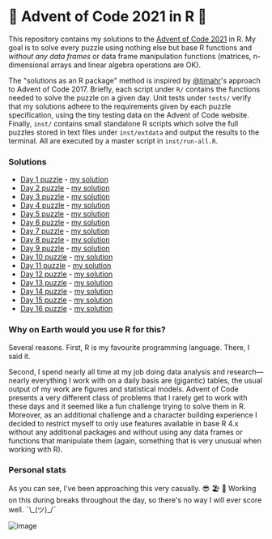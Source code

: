 # 🎄 Advent of Code 2021 in R 🎄

This repository contains my solutions to the [Advent of Code 2021](https://adventofcode.com/2021) in R. My goal is to solve every puzzle using nothing else but base R functions and _without any data frames_ or data frame manipulation functions (matrices, n-dimensional arrays and linear algebra operations are OK).

The "solutions as an R package" method is inspired by [\@tjmahr](https://github.com/tjmahr/adventofcode17)'s approach to Advent of Code 2017. Briefly, each script under `R/` contains the functions needed to solve the puzzle on a given day. Unit tests under `tests/` verify that my solutions adhere to the requirements given by each puzzle specification, using the tiny testing data on the Advent of Code website. Finally, `inst/` contains small standalone R scripts which solve the full puzzles stored in text files under `inst/extdata` and output the results to the terminal. All are executed by a master script in `inst/run-all.R`.

### Solutions

- [Day 1 puzzle](https://adventofcode.com/2021/day/1) - [my solution](R/day-01.R)
- [Day 2 puzzle](https://adventofcode.com/2021/day/2) - [my solution](R/day-02.R)
- [Day 3 puzzle](https://adventofcode.com/2021/day/3) - [my solution](R/day-03.R)
- [Day 4 puzzle](https://adventofcode.com/2021/day/4) - [my solution](R/day-04.R)
- [Day 5 puzzle](https://adventofcode.com/2021/day/5) - [my solution](R/day-05.R)
- [Day 6 puzzle](https://adventofcode.com/2021/day/6) - [my solution](R/day-06.R)
- [Day 7 puzzle](https://adventofcode.com/2021/day/7) - [my solution](R/day-07.R)
- [Day 8 puzzle](https://adventofcode.com/2021/day/8) - [my solution](R/day-08.R)
- [Day 9 puzzle](https://adventofcode.com/2021/day/9) - [my solution](R/day-09.R)
- [Day 10 puzzle](https://adventofcode.com/2021/day/10) - [my solution](R/day-10.R)
- [Day 11 puzzle](https://adventofcode.com/2021/day/11) - [my solution](R/day-11.R)
- [Day 12 puzzle](https://adventofcode.com/2021/day/12) - [my solution](R/day-12.R)
- [Day 13 puzzle](https://adventofcode.com/2021/day/13) - [my solution](R/day-13.R)
- [Day 14 puzzle](https://adventofcode.com/2021/day/14) - [my solution](R/day-14.R)
- [Day 15 puzzle](https://adventofcode.com/2021/day/15) - [my solution](R/day-15.R)
- [Day 16 puzzle](https://adventofcode.com/2021/day/16) - [my solution](R/day-16.R)

### Why on Earth would you use R for this?

Several reasons. First, R is my favourite programming language. There, I said it.

Second, I spend nearly all time at my job doing data analysis and research&mdash;nearly everything I work with on a daily basis are (gigantic) tables, the usual output of my work are figures and statistical models. Advent of Code presents a very different class of problems that I rarely get to work with these days and it seemed like a fun challenge trying to solve them in R. Moreover, as an additional challenge and a character building experience I decided to restrict myself to only use features available in base R 4.x without any additional packages and without using any data frames or functions that manipulate them (again, something that is very unusual when working with R).

### Personal stats

As you can see, I've been approaching this very casually. 😎 🏖 🍹 Working on this during breaks throughout the day, so there's no way I will ever score well. ¯\\\_(ツ)\_/¯ 

![image](https://user-images.githubusercontent.com/16516593/146465370-2248ef34-c37b-4a7b-83b7-7e631d0d8633.png)
